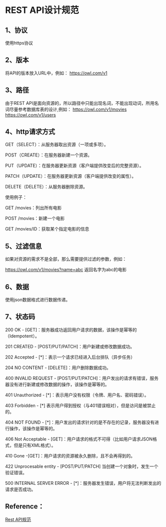 # REST API设计规范
## 1、协议
使用https协议

## 2、版本
将API的版本放入URL中，例如： https://owl.com/v1

## 3、路径
由于REST API是面向资源的，所以路径中只能出现名词，不能出现动词，所用名词尽量参考数据库表的设计,例如： https://owl.com/v1/movies https://owl.com/v1/users

## 4、http请求方式
GET（SELECT）：从服务器取出资源（一项或多项）。

POST（CREATE）：在服务器新建一个资源。

PUT（UPDATE）：在服务器更新资源（客户端提供改变后的完整资源）。

PATCH（UPDATE）：在服务器更新资源（客户端提供改变的属性）。

DELETE（DELETE）：从服务器删除资源。

使用例子：

GET /movies：列出所有电影

POST /movies：新建一个电影

GET /movies/ID：获取某个指定电影的信息

## 5、过滤信息
如果对资源的需求不是全部，那么需要提供过滤的参数，例如：

https://owl.com/v1/movies?name=abc 返回名字为abc的电影

## 6、数据
使用json数据格式进行数据传递。

## 7、状态码
200 OK - [GET]：服务器成功返回用户请求的数据，该操作是幂等的（Idempotent）。

201 CREATED - [POST/PUT/PATCH]：用户新建或修改数据成功。

202 Accepted - [*]：表示一个请求已经进入后台排队（异步任务）

204 NO CONTENT - [DELETE]：用户删除数据成功。

400 INVALID REQUEST - [POST/PUT/PATCH]：用户发出的请求有错误，服务器没有进行新建或修改数据的操作，该操作是幂等的。

401 Unauthorized - [*]：表示用户没有权限（令牌、用户名、密码错误）。

403 Forbidden - [*] 表示用户得到授权（与401错误相对），但是访问是被禁止的。

404 NOT FOUND - [*]：用户发出的请求针对的是不存在的记录，服务器没有进行操作，该操作是幂等的。

406 Not Acceptable - [GET]：用户请求的格式不可得（比如用户请求JSON格式，但是只有XML格式）。

410 Gone -[GET]：用户请求的资源被永久删除，且不会再得到的。

422 Unprocesable entity - [POST/PUT/PATCH] 当创建一个对象时，发生一个验证错误。

500 INTERNAL SERVER ERROR - [*]：服务器发生错误，用户将无法判断发出的请求是否成功。

## Reference：
[Rest API规范](https://blog.csdn.net/pkueecser/article/details/50193881)
